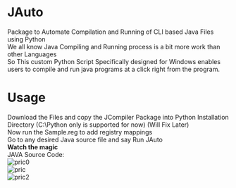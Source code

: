 # JAuto
Package to Automate Compilation and Running of CLI based Java Files using Python<br />
We all know Java Compiling and Running process is a bit more work than other Languages<br />
So This custom Python Script Specifically designed for Windows enables users to compile and run java programs at a click right from the program.<br />
# Usage
Download the Files and copy the JCompiler Package into Python Installation Directory (C:\Python only is supported for now) (Will Fix Later)<br />
Now run the Sample.reg to add registry mappings <br />
Go to any desired Java source file and say Run JAuto<br />
<b>Watch the magic</b>
<br />
JAVA Source Code:<br />
![pric0](https://user-images.githubusercontent.com/32017154/41367599-1e1db576-6f5d-11e8-839a-1ab609ff09a0.PNG)
<br />
![pric](https://user-images.githubusercontent.com/32017154/41367705-7021af8a-6f5d-11e8-8a95-92022f1ca46a.PNG)
<br />
![pric2](https://user-images.githubusercontent.com/32017154/41367523-f396676c-6f5c-11e8-872f-293fd0d34ba7.PNG)
<br />
